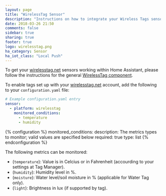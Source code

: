 ```yaml
---
layout: page
title: "WirelessTag Sensor"
description: "Instructions on how to integrate your Wireless Tags sensors within Home Assistant."
date: 2018-03-26 21:50
comments: false
sidebar: true
sharing: true
footer: true
logo: wirelesstag.png
ha_category: Sensor
ha_iot_class: "Local Push"
---
```


To get your [wirelesstag.net](http://wirelesstag.net) sensors working within Home Assistant, please follow the instructions for the general [WirelessTag component](/components/wirelesstag).

To enable tags set up with your [wirelesstag.net](http://wirelesstag.net) account, add the following to your `configuration.yaml` file:

```yaml
# Example configuration.yaml entry
sensor:
  - platform: wirelesstag
    monitored_conditions:
      - temperature
      - humidity
```

{% configuration %}
  monitored_conditions:
    description: The metrics types to monitor; valid values are specified below
    required: true
    type: list
{% endconfiguration %}

The following metrics can be monitored:

* (`temperature`): Value is in Celcius or in Fahrenheit (accourding to your settings at Tag Manager).
* (`humidity`): Humidity level in %.
* (`moisture`): Water level/soil moisture in % (applicable for Water Tag only).
* (`light`): Brightness in lux (if supported by tag).